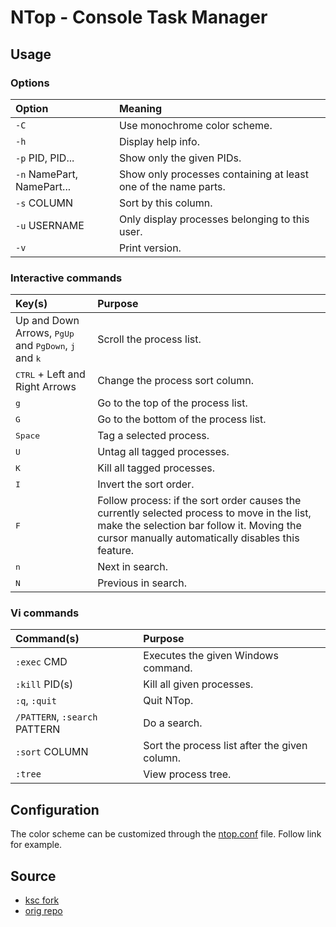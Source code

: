 # NTop - Console Task Manager
## Usage
### Options

| Option | Meaning |
|:---|:---|
| `-C` | Use monochrome color scheme. |
| `-h` | Display help info. |
| `-p` PID, PID... | Show only the given PIDs. |
| `-n` NamePart, NamePart... | Show only processes containing at least one of the name parts. |
| `-s` COLUMN | Sort by this column. |
| `-u` USERNAME | Only display processes belonging to this user. |
| `-v` | Print version. |

### Interactive commands

| Key(s) | Purpose |
|:---|:---|
| Up and Down Arrows, <kbd>PgUp</kbd> and <kbd>PgDown</kbd>, <kbd>j</kbd> and <kbd>k</kbd> | Scroll the process list. |
| <kbd>CTRL</kbd> + Left and Right Arrows | Change the process sort column. |
| <kbd>g</kbd> | Go to the top of the process list. |
| <kbd>G</kbd> | Go to the bottom of the process list. |
| <kbd>Space</kbd> | Tag a selected process. |
| <kbd>U</kbd> | Untag all tagged processes. |
| <kbd>K</kbd> | Kill all tagged processes. |
| <kbd>I</kbd> | Invert the sort order. |
| <kbd>F</kbd> | Follow process: if the sort order causes the currently selected process to move in the list, make the selection bar follow it. Moving the cursor manually automatically disables this feature. |
| <kbd>n</kbd> | Next in search. |
| <kbd>N</kbd> | Previous in search. |

### Vi commands

| Command(s) | Purpose |
|:---|:---|
| `:exec` CMD | Executes the given Windows command. |
| `:kill` PID(s) | Kill all given processes. |
| `:q`, `:quit` | Quit NTop. |
| `/PATTERN`, `:search` PATTERN | Do a search. |
| `:sort` COLUMN | Sort the process list after the given column. |
| `:tree` | View process tree. |

## Configuration

The color scheme can be customized through the [ntop.conf](ntop.conf) file. Follow link for example.

## Source

- [ksc fork](https://github.com/KarlSchu/NTop/)
- [orig repo](https://github.com/gsass1/NTop/)

